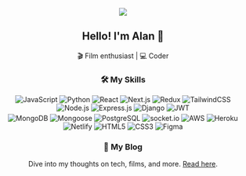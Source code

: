 <p align="center">
  <img src="https://res.cloudinary.com/dzjr3skhe/image/upload/v1694275585/m489eo9cf1101_pvkz0k.jpg"/>
</p>

<h2 align="center">Hello! I'm Alan 👋</h2>
<p align="center">
  🎬 Film enthusiast | 💻 Coder
</p>
<h3 align="center">🛠 My Skills</h3>
<p align="center">

  <!-- Languages -->
  <img alt="JavaScript" src="https://img.shields.io/badge/javascript-%23323330.svg?style=flat&logo=javascript&logoColor=%23F7DF1E"/>
  <img alt="Python" src="https://img.shields.io/badge/python-%2314354C.svg?style=flat&logo=python&logoColor=white"/>
  
  <!-- Libraries & Frameworks -->
  <img alt="React" src="https://img.shields.io/badge/react-%2320232a.svg?style=flat&logo=react&logoColor=%2361DAFB"/>
  <img alt="Next.js" src="https://img.shields.io/badge/next.js-%23000000.svg?style=flat&logo=nextdotjs&logoColor=white"/>
  <img alt="Redux" src="https://img.shields.io/badge/redux-%23764ABC.svg?style=flat&logo=redux&logoColor=white"/>
  <img alt="TailwindCSS" src="https://img.shields.io/badge/tailwind-%2338B2AC.svg?style=flat&logo=tailwind-css&logoColor=white"/>
  <img alt="Node.js" src="https://img.shields.io/badge/node-43853D?style=flat&logo=node.js&logoColor=white"/>
  <img alt="Express.js" src="https://img.shields.io/badge/express-%23404d59.svg?style=flat&logo=express&logoColor=white"/>
  <img alt="Django" src="https://img.shields.io/badge/django-%23092E20.svg?style=flat&logo=django&logoColor=white"/>
  <img alt="JWT" src="https://img.shields.io/badge/jwt-black?style=flat&logo=JSON%20web%20tokens"/>
</p>
<div align="center" style="margin-top: -10px;">
<p align="center">
  <!-- Databases -->
  <img alt="MongoDB" src="https://img.shields.io/badge/mongo-%234ea94b.svg?style=flat&logo=mongodb&logoColor=white"/>
  <img alt="Mongoose" src="https://img.shields.io/badge/mongoose-880000?style=flat&logo=mongoose&logoColor=white"/>
  <img alt="PostgreSQL" src="https://img.shields.io/badge/postgres-%23336791.svg?style=flat&logo=postgresql&logoColor=white"/>  
  <img alt="socket.io" src="https://img.shields.io/badge/socket.io-%238D0000.svg?style=flat&logo=socket.io&logoColor=white"/>

  <!-- Deployment -->
  <img alt="AWS" src="https://img.shields.io/badge/aws-%23FF9900.svg?style=flat&logo=amazon-aws&logoColor=white"/>
  <img alt="Heroku" src="https://img.shields.io/badge/heroku-%23430098.svg?style=flat&logo=heroku&logoColor=white"/>
  <img alt="Netlify" src="https://img.shields.io/badge/netlify-%2300C7B7.svg?style=flat&logo=netlify&logoColor=white"/>

  <!-- Design & Web -->
  <img alt="HTML5" src="https://img.shields.io/badge/html-%23E34F26.svg?style=flat&logo=html5&logoColor=white"/>
  <img alt="CSS3" src="https://img.shields.io/badge/css-%231572B6.svg?style=flat&logo=css3&logoColor=white"/>
  <img alt="Figma" src="https://img.shields.io/badge/figma-%23F24E1E.svg?style=flat&logo=figma&logoColor=white"/>




  
</p>
</div>
<h3 align="center">📖 My Blog</h3>
<p align="center">
  Dive into my thoughts on tech, films, and more. <a href="YOUR_BLOG_URL_HERE">Read here</a>.
</p>






